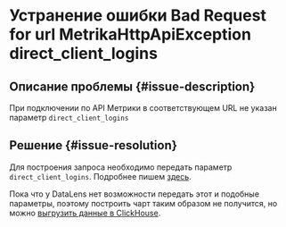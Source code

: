 # Устранение ошибки Bad Request for url MetrikaHttpApiException direct_client_logins


## Описание проблемы {#issue-description}

При подключении по API Метрики в соответствующем URL не указан параметр `direct_client_logins`

## Решение {#issue-resolution}

Для построения запроса необходимо передать параметр `direct_client_logins`. Подробнее пишем [здесь](https://yandex.ru/dev/metrika/doc/api2/api_v1/direct-clicks.html?lang=ru).

Пока что у DataLens нет возможности передать этот и подобные параметры, поэтому построить чарт таким образом не получится, но можно [выгрузить данные в ClickHouse](../../../datalens/qa/#uploading-data-logs-api).

